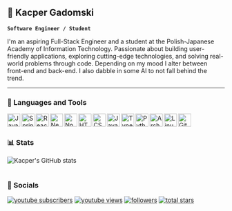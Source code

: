 ## 🚀 Kacper Gadomski

**`Software Engineer / Student`**

I'm an aspiring Full-Stack Engineer and a student at the Polish-Japanese Academy of Information Technology. Passionate about building user-friendly applications, exploring cutting-edge technologies, and solving real-world problems through code. Depending on my mood I alter between front-end and back-end. I also dabble in some AI to not fall behind the trend.

---

### 🧰 Languages and Tools

<img align="left" alt="Java" width="30px" src="https://cdn.jsdelivr.net/gh/devicons/devicon@latest/icons/java/java-original.svg" />
<img align="left" alt="Spring" width="30px" src="https://cdn.jsdelivr.net/gh/devicons/devicon@latest/icons/spring/spring-original.svg" />     
<img align="left" alt="React" width="30px" src="https://cdn.jsdelivr.net/gh/devicons/devicon@latest/icons/react/react-original.svg" />
<img align="left" alt="NextJS" width="30px" src="https://cdn.jsdelivr.net/gh/devicons/devicon@latest/icons/nextjs/nextjs-plain.svg" />      
<img align="left" alt="NodeJS" width="30px" src="https://cdn.jsdelivr.net/gh/devicons/devicon@latest/icons/nodejs/nodejs-original.svg" />
<img align="left" alt="HTML5" width="30px" src="https://cdn.jsdelivr.net/gh/devicons/devicon@latest/icons/html5/html5-plain.svg" />       
<img align="left" alt="CSS3" width="30px" src="https://cdn.jsdelivr.net/gh/devicons/devicon@latest/icons/css3/css3-plain.svg" />
<img align="left" alt="JavaScript" width="30px" src="https://cdn.jsdelivr.net/gh/devicons/devicon@latest/icons/javascript/javascript-plain.svg" />
<img align="left" alt="TypeScript" width="30px" src="https://cdn.jsdelivr.net/gh/devicons/devicon@latest/icons/typescript/typescript-plain.svg" />
<img align="left" alt="Python" width="30px" src="https://cdn.jsdelivr.net/gh/devicons/devicon@latest/icons/python/python-original.svg" />   
<img align="left" alt="Arch" width="30px" src="https://cdn.jsdelivr.net/gh/devicons/devicon@latest/icons/archlinux/archlinux-original.svg" />
<img align="left" alt="Linux" width="30px" src="https://cdn.jsdelivr.net/gh/devicons/devicon@latest/icons/linux/linux-original.svg" />
<img align="left" alt="Git" width="30px" src="https://cdn.jsdelivr.net/gh/devicons/devicon@latest/icons/git/git-original.svg" />
<br />

#

### 📊 Stats

![Kacper's GitHub stats](https://github-readme-stats.vercel.app/api?username=k4cper-g&show_icons=true&theme=vision-friendly-dark)

#

### 📱 Socials

<p align="left">
      <a href="https://www.youtube.com/c/fknight?sub_confirmation=1">
         <img alt="youtube subscribers" title="Subscribe to my YouTube channel" src="https://custom-icon-badges.demolab.com/youtube/channel/subscribers/UC2WHjPDvbE6O328n17ZGcfg?color=%23E05D44&label=SUBSCRIBE&logo=video&logoColor=white&style=for-the-badge&labelColor=CE4630"/></a> 
      <a href="https://www.youtube.com/c/fknight">
         <img alt="youtube views" title="YouTube views" src="https://custom-icon-badges.demolab.com/youtube/channel/views/UC2WHjPDvbE6O328n17ZGcfg?color=%23E1AD0E&logo=eye&logoColor=white&style=for-the-badge&labelColor=C79600"/></a> 
      <a href="https://github.com/ForrestKnight?tab=followers">
         <img alt="followers" title="Follow me on Github" src="https://custom-icon-badges.demolab.com/github/followers/ForrestKnight?color=236ad3&labelColor=1155ba&style=for-the-badge&logo=person-add&label=Follow&logoColor=white"/></a>
      <a href="https://github.com/ForrestKnight?tab=repositories&sort=stargazers">
         <img alt="total stars" title="Total stars on GitHub" src="https://custom-icon-badges.demolab.com/github/stars/ForrestKnight?color=55960c&style=for-the-badge&labelColor=488207&logo=star"/></a>
   </p>
          

          
          

